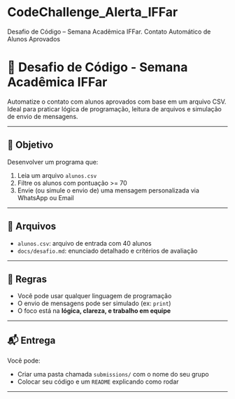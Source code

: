 # CodeChallenge_Alerta_IFFar
Desafio de Código – Semana Acadêmica IFFar. Contato Automático de Alunos Aprovados

# 🚀 Desafio de Código - Semana Acadêmica IFFar

Automatize o contato com alunos aprovados com base em um arquivo CSV.  
Ideal para praticar lógica de programação, leitura de arquivos e simulação de envio de mensagens.

---

## 📌 Objetivo

Desenvolver um programa que:

1. Leia um arquivo `alunos.csv`
2. Filtre os alunos com pontuação >= 70
3. Envie (ou simule o envio de) uma mensagem personalizada via WhatsApp ou Email

---

## 📁 Arquivos

- `alunos.csv`: arquivo de entrada com 40 alunos
- `docs/desafio.md`: enunciado detalhado e critérios de avaliação


---

## 🎯 Regras

- Você pode usar qualquer linguagem de programação
- O envio de mensagens pode ser simulado (ex: `print`)
- O foco está na **lógica, clareza, e trabalho em equipe**

---

## 📬 Entrega

Você pode:

- Criar uma pasta chamada `submissions/` com o nome do seu grupo
- Colocar seu código e um `README` explicando como rodar

---


